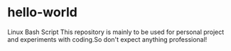 # hello-world
Linux Bash Script 
This repository is mainly to be used for personal project and experiments with coding.So don't expect anything professional!
